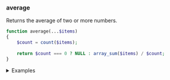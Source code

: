 ### average
Returns the average of two or more numbers.

```php
function average(...$items)
{
    $count = count($items);
    
    return $count === 0 ? NULL : array_sum($items) / $count;
}
```

<details>
<summary>Examples</summary>

```php
average(1, 2, 3); // 2
```

</details>
